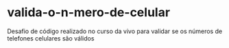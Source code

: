 # valida-o-n-mero-de-celular
Desafio de código realizado no curso da vivo para validar se os números de telefones celulares são válidos
